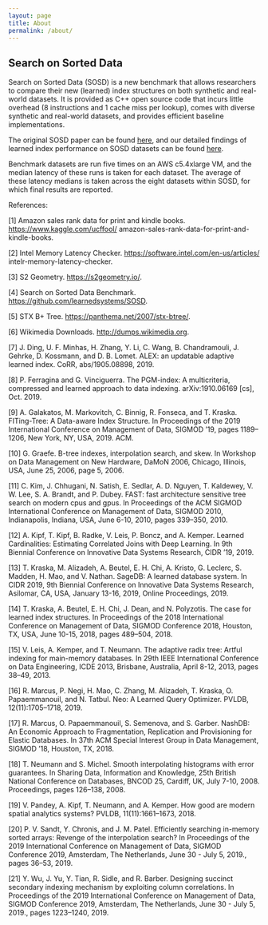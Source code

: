 ```yaml
---
layout: page
title: About
permalink: /about/
---
```


## Search on Sorted Data

Search on Sorted Data (SOSD) is a new benchmark that allows researchers
to compare their new (learned) index structures on both synthetic and real-world datasets. It is provided 
as C++ open source code that incurs little overhead (8 instructions and 1 cache miss per lookup), comes 
with diverse synthetic and real-world datasets, and provides efficient baseline implementations. 

The original SOSD paper can be found [here](https://arxiv.org/abs/1911.13014), and our detailed findings of learned 
index performance on SOSD datasets can be found [here](https://arxiv.org/abs/2006.12804).

Benchmark datasets are run five times on an AWS c5.4xlarge VM, and the median latency of these runs
is taken for each dataset. The average of these latency medians is taken across the eight datasets within SOSD, for which final
results are reported.

References:

[1] Amazon sales rank data for print and kindle books. https://www.kaggle.com/ucffool/
amazon-sales-rank-data-for-print-and-kindle-books.

[2] Intel Memory Latency Checker. https://software.intel.com/en-us/articles/
intelr-memory-latency-checker.

[3] S2 Geometry. https://s2geometry.io/.

[4] Search on Sorted Data Benchmark. https://github.com/learnedsystems/SOSD.

[5] STX B+ Tree. https://panthema.net/2007/stx-btree/.

[6] Wikimedia Downloads. http://dumps.wikimedia.org.

[7] J. Ding, U. F. Minhas, H. Zhang, Y. Li, C. Wang, B. Chandramouli, J. Gehrke, D. Kossmann,
and D. B. Lomet. ALEX: an updatable adaptive learned index. CoRR, abs/1905.08898, 2019.

[8] P. Ferragina and G. Vinciguerra. The PGM-index: A multicriteria, compressed and learned
approach to data indexing. arXiv:1910.06169 [cs], Oct. 2019.

[9] A. Galakatos, M. Markovitch, C. Binnig, R. Fonseca, and T. Kraska. FITing-Tree: A Data-aware
Index Structure. In Proceedings of the 2019 International Conference on Management of Data,
SIGMOD ’19, pages 1189–1206, New York, NY, USA, 2019. ACM.

[10] G. Graefe. B-tree indexes, interpolation search, and skew. In Workshop on Data Management
on New Hardware, DaMoN 2006, Chicago, Illinois, USA, June 25, 2006, page 5, 2006.

[11] C. Kim, J. Chhugani, N. Satish, E. Sedlar, A. D. Nguyen, T. Kaldewey, V. W. Lee, S. A. Brandt,
and P. Dubey. FAST: fast architecture sensitive tree search on modern cpus and gpus. In
Proceedings of the ACM SIGMOD International Conference on Management of Data, SIGMOD
2010, Indianapolis, Indiana, USA, June 6-10, 2010, pages 339–350, 2010.

[12] A. Kipf, T. Kipf, B. Radke, V. Leis, P. Boncz, and A. Kemper. Learned Cardinalities: Estimating
Correlated Joins with Deep Learning. In 9th Biennial Conference on Innovative Data Systems
Research, CIDR ’19, 2019.

[13] T. Kraska, M. Alizadeh, A. Beutel, E. H. Chi, A. Kristo, G. Leclerc, S. Madden, H. Mao, and
V. Nathan. SageDB: A learned database system. In CIDR 2019, 9th Biennial Conference
on Innovative Data Systems Research, Asilomar, CA, USA, January 13-16, 2019, Online
Proceedings, 2019.

[14] T. Kraska, A. Beutel, E. H. Chi, J. Dean, and N. Polyzotis. The case for learned index structures.
In Proceedings of the 2018 International Conference on Management of Data, SIGMOD
Conference 2018, Houston, TX, USA, June 10-15, 2018, pages 489–504, 2018.

[15] V. Leis, A. Kemper, and T. Neumann. The adaptive radix tree: Artful indexing for main-memory
databases. In 29th IEEE International Conference on Data Engineering, ICDE 2013, Brisbane,
Australia, April 8-12, 2013, pages 38–49, 2013.

[16] R. Marcus, P. Negi, H. Mao, C. Zhang, M. Alizadeh, T. Kraska, O. Papaemmanouil, and
N. Tatbul. Neo: A Learned Query Optimizer. PVLDB, 12(11):1705–1718, 2019.

[17] R. Marcus, O. Papaemmanouil, S. Semenova, and S. Garber. NashDB: An Economic Approach
to Fragmentation, Replication and Provisioning for Elastic Databases. In 37th ACM Special
Interest Group in Data Management, SIGMOD ’18, Houston, TX, 2018.

[18] T. Neumann and S. Michel. Smooth interpolating histograms with error guarantees. In Sharing
Data, Information and Knowledge, 25th British National Conference on Databases, BNCOD
25, Cardiff, UK, July 7-10, 2008. Proceedings, pages 126–138, 2008.

[19] V. Pandey, A. Kipf, T. Neumann, and A. Kemper. How good are modern spatial analytics
systems? PVLDB, 11(11):1661–1673, 2018.

[20] P. V. Sandt, Y. Chronis, and J. M. Patel. Efficiently searching in-memory sorted arrays:
Revenge of the interpolation search? In Proceedings of the 2019 International Conference on
Management of Data, SIGMOD Conference 2019, Amsterdam, The Netherlands, June 30 - July
5, 2019., pages 36–53, 2019.

[21] Y. Wu, J. Yu, Y. Tian, R. Sidle, and R. Barber. Designing succinct secondary indexing
mechanism by exploiting column correlations. In Proceedings of the 2019 International
Conference on Management of Data, SIGMOD Conference 2019, Amsterdam, The Netherlands,
June 30 - July 5, 2019., pages 1223–1240, 2019.